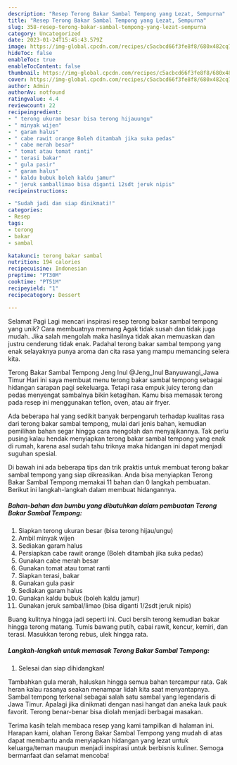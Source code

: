 ```yaml
---
description: "Resep Terong Bakar Sambal Tempong yang Lezat, Sempurna"
title: "Resep Terong Bakar Sambal Tempong yang Lezat, Sempurna"
slug: 358-resep-terong-bakar-sambal-tempong-yang-lezat-sempurna
category: Uncategorized
date: 2023-01-24T15:45:43.579Z
image: https://img-global.cpcdn.com/recipes/c5acbcd66f3fe8f8/680x482cq70/terong-bakar-sambal-tempong-foto-resep-utama.jpg
hideToc: false
enableToc: true
enableTocContent: false
thumbnail: https://img-global.cpcdn.com/recipes/c5acbcd66f3fe8f8/680x482cq70/terong-bakar-sambal-tempong-foto-resep-utama.jpg
cover: https://img-global.cpcdn.com/recipes/c5acbcd66f3fe8f8/680x482cq70/terong-bakar-sambal-tempong-foto-resep-utama.jpg
author: Admin
authorAv: notfound
ratingvalue: 4.4
reviewcount: 22
recipeingredient:
- " terong ukuran besar bisa terong hijauungu"
- " minyak wijen"
- " garam halus"
- " cabe rawit orange Boleh ditambah jika suka pedas"
- " cabe merah besar"
- " tomat atau tomat ranti"
- " terasi bakar"
- " gula pasir"
- " garam halus"
- " kaldu bubuk boleh kaldu jamur"
- " jeruk samballimao bisa diganti 12sdt jeruk nipis"
recipeinstructions:

- "Sudah jadi dan siap dinikmati!"
categories:
- Resep
tags:
- terong
- bakar
- sambal

katakunci: terong bakar sambal 
nutrition: 194 calories
recipecuisine: Indonesian
preptime: "PT30M"
cooktime: "PT51M"
recipeyield: "1"
recipecategory: Dessert

---
```



Selamat Pagi Lagi mencari inspirasi resep terong bakar sambal tempong yang unik? Cara membuatnya memang Agak tidak susah dan tidak juga mudah. Jika salah mengolah maka hasilnya tidak akan memuaskan dan justru cenderung tidak enak. Padahal terong bakar sambal tempong yang enak selayaknya punya aroma dan cita rasa yang mampu memancing selera kita.


Terong Bakar Sambal Tempong Jeng Inul @Jeng_Inul Banyuwangi_Jawa Timur Hari ini saya membuat menu terong bakar sambal tempong sebagai hidangan sarapan pagi sekeluarga. Tetapi rasa empuk juicy terong dan pedas menyengat sambalnya bikin ketagihan. Kamu bisa memasak terong pada resep ini menggunakan teflon, oven, atau air fryer.

Ada beberapa hal yang sedikit banyak berpengaruh terhadap kualitas rasa dari terong bakar sambal tempong, mulai dari jenis bahan, kemudian pemilihan bahan segar hingga cara mengolah dan menyajikannya. Tak perlu pusing kalau hendak menyiapkan terong bakar sambal tempong yang enak di rumah, karena asal sudah tahu triknya maka hidangan ini dapat menjadi suguhan spesial.


Di bawah ini ada beberapa tips dan trik praktis untuk membuat terong bakar sambal tempong yang siap dikreasikan. Anda bisa menyiapkan Terong Bakar Sambal Tempong memakai 11 bahan dan 0 langkah pembuatan. Berikut ini langkah-langkah dalam membuat hidangannya.

<!--inarticleads1-->

##### Bahan-bahan dan bumbu yang dibutuhkan dalam pembuatan Terong Bakar Sambal Tempong:

1. Siapkan  terong ukuran besar (bisa terong hijau/ungu)
1. Ambil  minyak wijen
1. Sediakan  garam halus
1. Persiapkan  cabe rawit orange (Boleh ditambah jika suka pedas)
1. Gunakan  cabe merah besar
1. Gunakan  tomat atau tomat ranti
1. Siapkan  terasi, bakar
1. Gunakan  gula pasir
1. Sediakan  garam halus
1. Gunakan  kaldu bubuk (boleh kaldu jamur)
1. Gunakan  jeruk sambal/limao (bisa diganti 1/2sdt jeruk nipis)


Buang kulitnya hingga jadi seperti ini. Cuci bersih terong kemudian bakar hingga terong matang. Tumis bawang putih, cabai rawit, kencur, kemiri, dan terasi. Masukkan terong rebus, ulek hingga rata. 

<!--inarticleads2-->

##### Langkah-langkah untuk memasak Terong Bakar Sambal Tempong:


1. Selesai dan siap dihidangkan!

Tambahkan gula merah, haluskan hingga semua bahan tercampur rata. Gak heran kalau rasanya seakan menampar lidah kita saat menyantapnya. Sambal tempong terkenal sebagai salah satu sambal yang legendaris di Jawa Timur. Apalagi jika dinikmati dengan nasi hangat dan aneka lauk pauk favorit. Terong benar-benar bisa diolah menjadi berbagai masakan. 

Terima kasih telah membaca resep yang kami tampilkan di halaman ini. Harapan kami, olahan Terong Bakar Sambal Tempong yang mudah di atas dapat membantu anda menyiapkan hidangan yang lezat untuk keluarga/teman maupun menjadi inspirasi untuk berbisnis kuliner. Semoga bermanfaat dan selamat mencoba!
